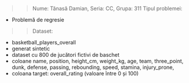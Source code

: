 >> Nume: Tănasă Damian, Seria: CC, Grupa: 311
>> Tipul problemei:
- Problemă de regresie
>> Dataset: 
- basketball_players_overall
- generat sintetic
- dataset cu 800 de jucători fictivi de baschet
- coloane name, position, height_cm, weight_kg, age,
team, three_point, dunk, defense, passing, rebounding,
speed, stamina, injury_prone, 
- coloana target: overall_rating (valoare între 0 și 100)
>> 